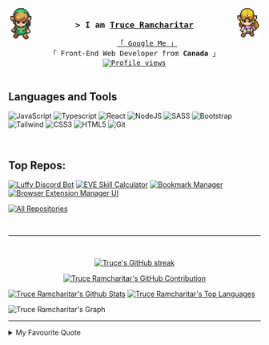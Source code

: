<!-- LINK -->
<img align='left' src='imgs/link.gif' width='10%'> 
<!-- ZELDA -->
<img align='right' src='imgs/zelda.gif' width='10%'> 

<!-- #### Intro #### -->
<h3 align="center">
        <samp>&gt; I am
                <b><a target="_blank" href="https://github.com/DevTruce">Truce Ramcharitar</a></b>
        </samp>
</h3>

<p align="center"> 
  <samp>
    <a href="https://www.google.com/search?q=devtruce">「 Google Me 」</a>
    <br>
    「 Front-End Web Developer from <b>Canada</b> 」<br>
    <!-- #### Profile Views #### -->
<a href="https://komarev.com/ghpvc/?username=devtruce">
  <img align="center" src="https://komarev.com/ghpvc/?username=devtruce&style=flat-square&color=blue" alt="Profile views" />
</a>
    <br>
    <br>
  </samp>
</p>

<!-- #### SOCIAL BADGES #### -->
<!--
<p align="center">
 <a href="" target="blank">
  <img src="https://img.shields.io/badge/Website-DC143C?style=for-the-badge&logo=medium&logoColor=white" alt="DevTruce" />
 </a>
 <a href="https://www.linkedin.com/in/trucer/" target="_blank">
  <img src="https://img.shields.io/badge/LinkedIn-0077B5?style=for-the-badge&logo=linkedin&logoColor=white" alt="DevTruce"/>
 </a>
 <a href="https://www.youtube.com/@DevTruce" target="_blank">
  <img src="https://img.shields.io/badge/YouTube-FF0000?style=for-the-badge&logo=youtube&logoColor=white" alt="DevTruce" />
 </a>
</p>
<br />
-->

## Languages and Tools

![JavaScript](https://img.shields.io/badge/javascript-%23323330.svg?style=for-the-badge&logo=javascript&logoColor=%23F7DF1E)
![Typescript](https://img.shields.io/badge/typescript-%23323330.svg?style=for-the-badge&logo=typescript&logoColor=007acc)
![React](https://img.shields.io/badge/react-%23323330.svg?style=for-the-badge&logo=react&logoColor=61DBFB)
![NodeJS](https://img.shields.io/badge/nodejs-%23323330.svg?style=for-the-badge&logo=node.js&logoColor=green)
![SASS](https://img.shields.io/badge/SASS-%23323330.svg?style=for-the-badge&logo=SASS&logoColor=hotpink)
![Bootstrap](https://img.shields.io/badge/bootstrap-%23323330.svg?style=for-the-badge&logo=bootstrap&logoColor=%238511FA)
![Tailwind](https://img.shields.io/badge/tailwind-%23323330.svg?style=for-the-badge&logo=tailwindcss&logoColor=007acc)
![CSS3](https://img.shields.io/badge/css3-%23323330.svg?style=for-the-badge&logo=css&logoColor=%231572B6)
![HTML5](https://img.shields.io/badge/html5-%23323330.svg?style=for-the-badge&logo=html5&logoColor=%23E34F26)
![Git](https://img.shields.io/badge/git-%23323330.svg?style=for-the-badge&logo=git&logoColor=%23F05033)

<br/>

## Top Repos:

[![Luffy Discord Bot](https://github-readme-stats.vercel.app/api/pin/?username=DevTruce&repo=Luffy-Bot&border_color=7F3FBF&bg_color=0D1117&title_color=C9D1D9&text_color=8B949E&icon_color=7F3FBF)](https://github.com/DevTruce/Luffy-Bot)
[![EVE Skill Calculator](https://github-readme-stats.vercel.app/api/pin/?username=DevTruce&repo=skill-injector-calculator&border_color=7F3FBF&bg_color=0D1117&title_color=C9D1D9&text_color=8B949E&icon_color=7F3FBF)](https://github.com/DevTruce/skill-injector-calculator)
[![Bookmark Manager](https://github-readme-stats.vercel.app/api/pin/?username=DevTruce&repo=bookmark-manager&border_color=7F3FBF&bg_color=0D1117&title_color=C9D1D9&text_color=8B949E&icon_color=7F3FBF)](https://github.com/DevTruce/bookmark-manager)
[![Browser Extension Manager UI](https://github-readme-stats.vercel.app/api/pin/?username=DevTruce&repo=browser-extension-manager-ui&border_color=7F3FBF&bg_color=0D1117&title_color=C9D1D9&text_color=8B949E&icon_color=7F3FBF)](https://github.com/DevTruce/browser-extension-manager-ui)


<p align="left">
  <a href="https://github.com/DevTruce?tab=repositories" target="_blank"><img alt="All Repositories" title="All Repositories" src="https://img.shields.io/badge/-All%20Repos-2962FF?style=for-the-badge&logo=koding&logoColor=white"/></a>
</p>

<br/>
<hr/>
<br/>

<!-- #### STATS #### -->
<p align="center">
  <a href="https://github.com/DevTruce">
    <img src="https://github-readme-streak-stats.herokuapp.com/?user=DevTruce&theme=radical&border=7F3FBF&background=0D1117" alt="Truce's GitHub streak"/>
  </a>
</p>

<p align="center">
  <a href="https://github.com/DevTruce">
    <img src="https://github-profile-summary-cards.vercel.app/api/cards/profile-details?username=DevTruce&theme=radical" alt="Truce Ramcharitar's GitHub Contribution"/>
  </a>
</p>

<a> 
    <a href="https://github.com/DevTruce"><img alt="Truce Ramcharitar's Github Stats" src="https://denvercoder1-github-readme-stats.vercel.app/api?username=DevTruce&show_icons=true&count_private=true&theme=react&border_color=7F3FBF&bg_color=0D1117&title_color=F85D7F&icon_color=F8D866" height="192px" width="49.5%"/></a>
  <a href="https://github.com/DevTruce"><img alt="Truce Ramcharitar's Top Languages" src="https://denvercoder1-github-readme-stats.vercel.app/api/top-langs/?username=DevTruce&langs_count=8&layout=compact&theme=react&border_color=7F3FBF&bg_color=0D1117&title_color=F85D7F&icon_color=F8D866" height="192px" width="49.5%"/></a>
  <br/>
</a>

![Truce Ramcharitar's Graph](https://github-readme-activity-graph.vercel.app/graph?username=DevTruce&custom_title=Truce%20Ramcharitar's%20GitHub%20Activity%20Graph&bg_color=0D1117&color=7F3FBF&line=7F3FBF&point=7F3FBF&area_color=FFFFFF&title_color=FFFFFF&area=true)

---

<details>
<summary>
  My Favourite Quote
</summary>
<p>

1. "Do what you love and love what you do"<br>
   -Ray Bradbury

</p>
</details>
